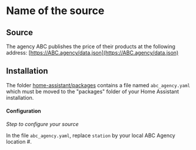 # Name of the source


## Source
The agency ABC publishes the price of their products at the following address: [https://ABC.agency/data.json](https://ABC.agency/data.json)

## Installation

The folder [home-assistant/packages](home-assistant/packages) contains a file named `abc_agency.yaml` which must be moved to the "packages" folder of your Home Assistant installation.


#### Configuration

*Step to configure your source*

In the file `abc_agency.yaml`, replace `station` by your local ABC Agency location #.